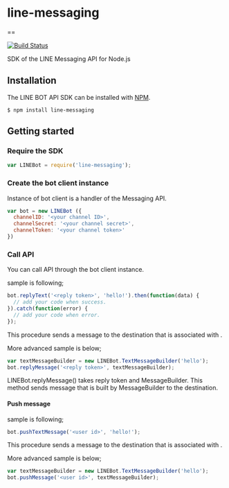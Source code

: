# line-messaging

==

[![Build Status](https://travis-ci.org/snlangsuan/line-messaging.svg?branch=master)](https://travis-ci.org/snlangsuan/line-messaging)

SDK of the LINE Messaging API for Node.js

Installation
--

The LINE BOT API SDK can be installed with [NPM](https://www.npmjs.com).

```
$ npm install line-messaging
```

Getting started
--

### Require the SDK
```js
var LINEBot = require('line-messaging');
```

### Create the bot client instance

Instance of bot client is a handler of the Messaging API.

```js
var bot = new LINEBot ({
  channelID: '<your channel ID>',
  channelSecret: '<your channel secret>',
  channelToken: '<your channel token>'
})
```

### Call API

You can call API through the bot client instance.

sample is following;

```js
bot.replyText('<reply token>', 'hello!').then(function(data) {
  // add your code when success.
}).catch(function(error) {
  // add your code when error.
});
```
This procedure sends a message to the destination that is associated with <reply token>.

More advanced sample is below;

```js
var textMessageBuilder = new LINEBot.TextMessageBuilder('hello');
bot.replyMessage('<reply token>', textMessageBuilder);
```

LINEBot.replyMessage() takes reply token and MessageBuilder. This method sends message that is built by MessageBuilder to the destination.

#### Push message

sample is following;

```js
bot.pushTextMessage('<user id>', 'hello!');
```
This procedure sends a message to the destination that is associated with <user id>.

More advanced sample is below;

```js
var textMessageBuilder = new LINEBot.TextMessageBuilder('hello');
bot.pushMessage('<user id>', textMessageBuilder);
```
